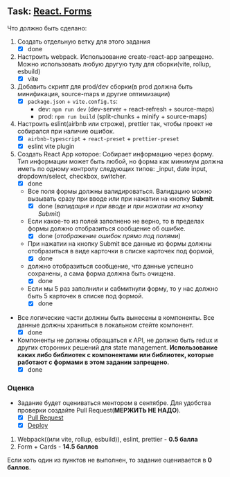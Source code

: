 ## Task: [React. Forms][task]

Что должно быть сделано:

1) Создать отдельную ветку для этого задания
   - [x] done
2) Настроить webpack. Использование create-react-app запрещено. Можно использовать любую другую тулу для сборки(vite, rollup, esbuild)
   - [x] vite
3) Добавить скрипт для prod/dev сборки(в prod должна быть минификация, source-maps и другие оптимизации)
   - [x] `package.json` + `vite.config.ts`:
     - dev: `npm run dev` (dev-server + react-refresh + source-maps)
     - prod: `npm run build` (split-chunks + minify + source-maps)
4) Настроить eslint(airbnb или строже), prettier так, чтобы проект не собирался при наличие ошибок.
   - [x] `airbnb-typescript` + `react-preset` + `prettier-preset`
   - [x] eslint vite plugin
5) Создать React App которое: Собирает информацию через форму. Тип информации может быть любой, но форма как минимум должна иметь по одному контролу следующих типов: _input, date input, dropdown/select, checkbox, switcher.
   - [x] done
   - Все поля формы должны валидироваться. Валидацию можно вызывать сразу при вводе или при нажатии на кнопку **Submit**.
     - [x] done (*валидация и при вводе и при нажатии на кнопку Submit*)
   - Если какое-то из полей заполнено не верно, то в пределах формы должно отобразиться сообщение об ошибке.
     - [x] done (*отображение ошибок прямо под полями*)
   - При нажатии на кнопку Submit все данные из формы должны отобразиться в виде карточки в списке карточек под формой,
     - [x] done
   - должно отобразиться сообщение, что данные успешно сохранены, а сама форма должна быть очищена.
     - [x] done
   - Если мы 5 раз заполнили и сабмитнули форму, то у нас должно быть 5 карточек в списке под формой.
     - [x] done

- Все логические части должны быть вынесены в компоненты. Все данные должны храниться в локальном стейте компонент.
  - [x] done
- Компоненты не должны обращаться к API, не должно быть redux и других сторонних решений для state management.
  **Использование каких либо библиотек с компонентами или библиотек, которые работают с формами в этом задании запрещено.**
  - [x] done

### Оценка

- Задание будет оцениваться ментором в сентябре. Для удобства проверки создайте Pull Request(**МЕРЖИТЬ НЕ НАДО**).
  - [x] [Pull Request][pull]
  - [x] [Deploy][deploy]

1) Webpack((или vite, rollup, esbuild)), eslint, prettier - **0.5 балла**
2) Form + Cards - **14.5 баллов**

Если хоть один из пунктов не выполнен, то задание оценивается в **0 баллов**.

[task]: https://github.com/rolling-scopes-school/tasks/blob/master/tasks/react/react-forms.md
[pull]: https://github.com/fronte-finem/React-RSSchool-2021q3/pull/2
[deploy]: https://fronte-finem.netlify.app/react-forms/
